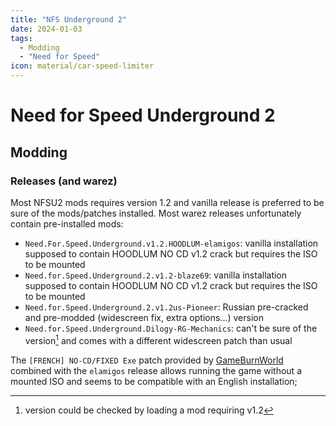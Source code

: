 ```yaml
---
title: "NFS Underground 2"
date: 2024-01-03
tags:
  - Modding
  - "Need for Speed"
icon: material/car-speed-limiter
---
```


# Need for Speed Underground 2

## Modding

### Releases (and warez)

Most NFSU2 mods requires version 1.2 and vanilla release
is preferred to be sure of the mods/patches installed.
Most warez releases unfortunately contain pre-installed mods:

- `Need.For.Speed.Underground.v1.2.HOODLUM-elamigos`:
  vanilla installation
  supposed to contain HOODLUM NO CD v1.2 crack
  but requires the ISO to be mounted
- `Need.for.Speed.Underground.2.v1.2-blaze69`:
  vanilla installation
  supposed to contain HOODLUM NO CD v1.2 crack
  but requires the ISO to be mounted
- `Need.for.Speed.Underground.2.v1.2us-Pioneer`:
  Russian pre-cracked and pre-modded
  (widescreen fix, extra options...) version
- `Need.for.Speed.Underground.Dilogy-RG-Mechanics`:
  can't be sure of the version[^1]
  and comes with a different widescreen patch than usual

The `[FRENCH] NO-CD/FIXED Exe` patch provided by [GameBurnWorld]
combined with the `elamigos` release
allows running the game without a mounted ISO
and seems to be compatible with an English installation;

[^1]: version could be checked by loading a mod requiring v1.2

<!-- editorconfig-checker-disable -->

[GameBurnWorld]: http://www.gameburnworld.com/gp/gamefixes/needforspeedunderground2.shtml
